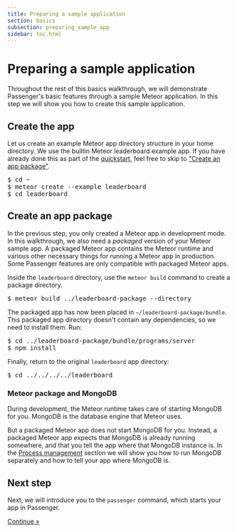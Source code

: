 ```yaml
---
title: Preparing a sample application
section: basics
subsection: preparing_sample_app
sidebar: toc.html
---
```

# Preparing a sample application

<p class="lead">Throughout the rest of this basics walkthrough, we will demonstrate Passenger's basic features through a sample Meteor application. In this step we will show you how to create this sample application.</p>

## Create the app

Let us create an example Meteor app directory structure in your home directory. We use the builtin Meteor leaderboard example app. If you have already done this as part of the [quickstart](../../start/meteor.html), feel free to skip to ["Create an app package"](#create-an-app-package).

<pre class="highlight"><span class="prompt">$ </span>cd ~
<span class="prompt">$ </span>meteor create --example leaderboard
<span class="prompt">$ </span>cd leaderboard</pre>

## Create an app package

In the previous step, you only created a Meteor app in development mode. In this walkthrough, we also need a *packaged* version of your Meteor sample app. A packaged Meteor app contains the Meteor runtime and various other necessary things for running a Meteor app in production. Some Passenger features are only compatible with packaged Meteor apps.

Inside the `leaderboard` directory, use the `meteor build` command to create a package directory.

<pre class="highlight"><span class="prompt">$ </span>meteor build ../leaderboard-package --directory</pre>

The packaged app has now been placed in `~/leaderboard-package/bundle`. This packaged app directory doesn't contain any dependencies, so we need to install them. Run:

<pre class="highlight"><span class="prompt">$ </span>cd ../leaderboard-package/bundle/programs/server
<span class="prompt">$ </span>npm install</pre>

Finally, return to the original `leaderboard` app directory:

<pre class="highlight"><span class="prompt">$ </span>cd ../../../../leaderboard</pre>

<div class="info">
  <h3 class="notoc">Meteor package and MongoDB</h3>
  <p>
    During development, the Meteor runtime takes care of starting MongoDB for you. MongoDB is the database engine that Meteor uses.
  </p>
  <p>
    But a packaged Meteor app does not start MongoDB for you. Instead, a packaged Meteor app expects that MongoDB is already running somewhere, and that you tell the app where that MongoDB instance is. In the <a href="process_management.html">Process management</a> section we will show you how to run MongoDB separately and how to tell your app where MongoDB is.
  </p>
</div>

## Next step

Next, we will introduce you to the `passenger` command, which starts your app in Passenger.

<a href="passenger_command.html" class="btn btn-primary btn-lg">Continue &raquo;</a>
